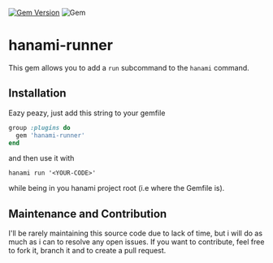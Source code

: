 [![Gem Version](https://badge.fury.io/rb/hanami-runner.svg)](https://badge.fury.io/rb/hanami-runner)  ![Gem](https://img.shields.io/gem/dt/hanami-runner.svg?color=limegreen)

# hanami-runner

This gem allows you to add a `run` subcommand to the `hanami` command.

## Installation

Eazy peazy, just add this string to your gemfile

```rb
group :plugins do
  gem 'hanami-runner'
end
```
and then use it with
```shell
hanami run '<YOUR-CODE>'
```
while being in you hanami project root (i.e where the Gemfile is).

## Maintenance and Contribution
I'll be rarely maintaining this source code due to lack of time, but i will do as much as i can to resolve any open issues.
If you want to contribute, feel free to fork it, branch it and to create a pull request.